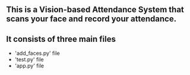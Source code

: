 ## This is a Vision-based Attendance System that scans your face and record your attendance.
## It consists of three main files
* 'add_faces.py' file
* 'test.py' file
* 'app.py' file